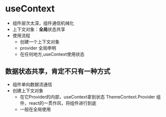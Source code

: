 # useContext

- 组件层次太深，组件通信机械化
- 上下文对象：**全局**状态共享
- 使用流程
    - 创建一个上下文对象
    - provider 全局申明
    - 在任何地方,useContext使用状态

## 数据状态共享，肯定不只有一种方式
- 组件单向数据流通信
- 创建上下文对象 
  - 在它Provider的内部，useContext拿到状态
  ThemeContext.Provider 组件，react的一贯作风，将组件进行到底
  - 一般在全局使用
